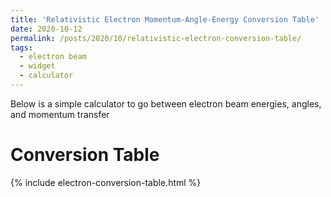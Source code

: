 ```yaml
---
title: 'Relativistic Electron Momentum-Angle-Energy Conversion Table'
date: 2020-10-12
permalink: /posts/2020/10/relativistic-electron-conversion-table/
tags:
  - electron beam 
  - widget
  - calculator
---
```


Below is a simple calculator to go between electron beam energies, angles, and momentum transfer

Conversion Table
======

{% include electron-conversion-table.html %}